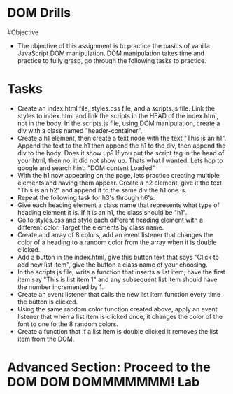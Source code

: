 # DOM Drills
#Objective
* The objective of this assignment is to practice the basics of vanilla JavaScript DOM manipulation.   DOM manipulation takes time and practice to fully grasp, go through the following tasks to practice.

# Tasks
* Create an index.html file, styles.css file, and a scripts.js file.
Link the styles to index.html and link the scripts in the HEAD of the index.html, not in the body.
In the scripts.js file, using DOM manipulation, create a div with a class named "header-container".
* Create a h1 element, then create a text node with the text "This is an h1". Append the text to the h1 then append the h1 to the div, then append the div to the body. Does it show up? If you put the script tag in the head of your html, then no, it did not show up. Thats what I wanted. Lets hop to google and search hint: "DOM content Loaded"
* With the h1 now appearing on the page, lets practice creating multiple elements and having them appear. Create a h2 element, give it the text "This is an h2" and append it to the same div the h1 one is.
* Repeat the following task for h3's through h6's.
* Give each heading element a class name that represents what type of heading element it is. If it is an h1, the class should be "h1".
* Go to styles.css and style each different heading element with a different color. Target the elements by class name.
* Create and array of 8 colors, add an event listener that changes the color of a heading to a random color from the array when it is double clicked.
* Add a button in the index.html, give this button text that says "Click to add new list item", give the button a class name of your choosing.
* In the scripts.js file, write a function that inserts a list item, have the first item say "This is list item 1" and any subsequent list item should have the number incremented by 1.
* Create an event listener that calls the new list item function every time the button is clicked.
* Using the same random color function created above, apply an event listener that when a list item is clicked once, it changes the color of the font to one fo the 8 random colors.
* Create a function that if a list item is double clicked it removes the list item from the DOM.
# Advanced Section: Proceed to the DOM DOM DOMMMMMMM! Lab